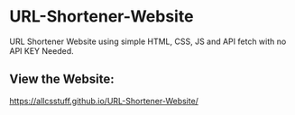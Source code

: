# URL-Shortener-Website
URL Shortener Website using simple HTML, CSS, JS and API fetch with no API KEY Needed. 

## View the Website: 
https://allcsstuff.github.io/URL-Shortener-Website/



